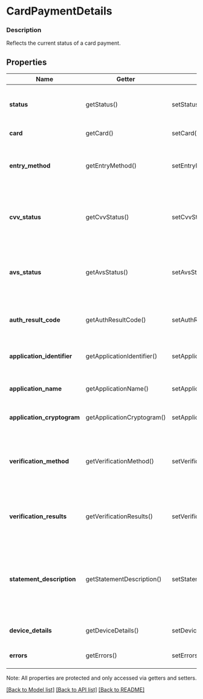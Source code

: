 # CardPaymentDetails

### Description

Reflects the current status of a card payment.

## Properties
Name | Getter | Setter | Type | Description | Notes
------------ | ------------- | ------------- | ------------- | ------------- | -------------
**status** | getStatus() | setStatus($value) | **string** | The card payment&#39;s current state. It can be one of: &#x60;AUTHORIZED&#x60;, &#x60;CAPTURED&#x60;, &#x60;VOIDED&#x60;, &#x60;FAILED&#x60;. | [optional] 
**card** | getCard() | setCard($value) | [**\SquareConnect\Model\Card**](Card.md) | The credit card&#39;s non-confidential details. | [optional] 
**entry_method** | getEntryMethod() | setEntryMethod($value) | **string** | The method used to enter the card&#39;s details for the payment.  Can be &#x60;KEYED&#x60;, &#x60;SWIPED&#x60;, &#x60;EMV&#x60;, &#x60;ON_FILE&#x60;, or &#x60;CONTACTLESS&#x60;. | [optional] 
**cvv_status** | getCvvStatus() | setCvvStatus($value) | **string** | Status code returned from the Card Verification Value (CVV) check. Can be &#x60;CVV_ACCEPTED&#x60;, &#x60;CVV_REJECTED&#x60;, &#x60;CVV_NOT_CHECKED&#x60;. | [optional] 
**avs_status** | getAvsStatus() | setAvsStatus($value) | **string** | Status code returned from the Address Verification System (AVS) check. Can be &#x60;AVS_ACCEPTED&#x60;, &#x60;AVS_REJECTED&#x60;, &#x60;AVS_NOT_CHECKED&#x60;. | [optional] 
**auth_result_code** | getAuthResultCode() | setAuthResultCode($value) | **string** | Status code returned by the card issuer that describes the payment&#39;s authorization status. | [optional] 
**application_identifier** | getApplicationIdentifier() | setApplicationIdentifier($value) | **string** | For EMV payments, identifies the EMV application used for the payment. | [optional] 
**application_name** | getApplicationName() | setApplicationName($value) | **string** | For EMV payments, the human-readable name of the EMV application used for the payment. | [optional] 
**application_cryptogram** | getApplicationCryptogram() | setApplicationCryptogram($value) | **string** | For EMV payments, the cryptogram generated for the payment. | [optional] 
**verification_method** | getVerificationMethod() | setVerificationMethod($value) | **string** | For EMV payments, method used to verify the cardholder&#39;s identity.  Can be one of &#x60;PIN&#x60;, &#x60;SIGNATURE&#x60;, &#x60;PIN_AND_SIGNATURE&#x60;, &#x60;ON_DEVICE&#x60;, or &#x60;NONE&#x60;. | [optional] 
**verification_results** | getVerificationResults() | setVerificationResults($value) | **string** | For EMV payments, the results of the cardholder verification.  Can be one of &#x60;SUCCESS&#x60;, &#x60;FAILURE&#x60;, or &#x60;UNKNOWN&#x60;. | [optional] 
**statement_description** | getStatementDescription() | setStatementDescription($value) | **string** | The statement description sent to the card networks.  Note: The actual statement description will vary and is likely to be truncated and appended with additional information on a per issuer basis. | [optional] 
**device_details** | getDeviceDetails() | setDeviceDetails($value) | [**\SquareConnect\Model\DeviceDetails**](DeviceDetails.md) | Details about the device that took the payment. | [optional] 
**errors** | getErrors() | setErrors($value) | [**\SquareConnect\Model\Error[]**](Error.md) | Information on errors encountered during the request. | [optional] 

Note: All properties are protected and only accessed via getters and setters.

[[Back to Model list]](../../README.md#documentation-for-models) [[Back to API list]](../../README.md#documentation-for-api-endpoints) [[Back to README]](../../README.md)


